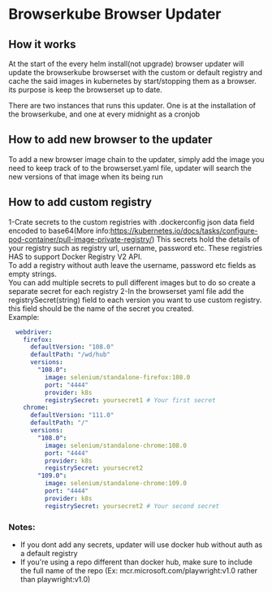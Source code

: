 # Browserkube Browser Updater

## How it works
At the start of the every helm install(not upgrade) browser updater will update the browserkube browserset with the custom or default registry and cache the
said images in kubernetes by start/stopping them as a browser. its purpose is keep the browserset up to date.

There are two instances that runs this updater. One is at the installation of the browserkube, and one at every midnight as a cronjob

## How to add new browser to the updater
To add a new browser image chain to the updater, simply add the image you need to keep track of to the browserset.yaml file, updater will search the new versions of that image when its being run

## How to add custom registry
1-Crate secrets to the custom registries with .dockerconfig json data field encoded to base64(More info:https://kubernetes.io/docs/tasks/configure-pod-container/pull-image-private-registry/)
This secrets hold the details of your registry such as registry url, username, password etc. These registries HAS to support Docker Registry V2 API.\
To add a registry without auth leave the username, password etc fields as empty strings.\
You can add multiple secrets to pull different images but to do so create a separate secret for each registry
2-In the browserset yaml file add the registrySecret(string) field to each version you want to use custom registry. this field should be the name of the secret you created.\
Example:
```yaml
  webdriver:
    firefox:
      defaultVersion: "108.0"
      defaultPath: "/wd/hub"
      versions:
        "108.0":
          image: selenium/standalone-firefox:108.0
          port: "4444"
          provider: k8s
          registrySecret: yoursecret1 # Your first secret
    chrome:
      defaultVersion: "111.0"
      defaultPath: "/"
      versions:
        "108.0":
          image: selenium/standalone-chrome:108.0
          port: "4444"
          provider: k8s
          registrySecret: yoursecret2
        "109.0":
          image: selenium/standalone-chrome:109.0
          port: "4444"
          provider: k8s
          registrySecret: yoursecret2 # Your second secret
```
### Notes:
*  If you dont add any secrets, updater will use docker hub without auth as a default registry
*  If you're using a repo different than docker hub, make sure to include the full name of the repo (Ex: mcr.microsoft.com/playwright:v1.0 rather than playwright:v1.0)

